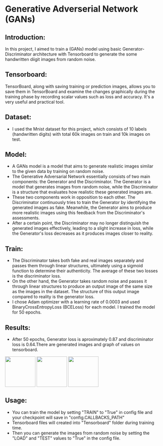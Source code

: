 # Generative Adverserial Network (GANs)

## Introduction:
In this project, I aimed to train a (GANs) model using basic Generator-Discriminator architecture with Tensorboard to generate the some handwritten diigit images from random noise.

## Tensorboard:
TensorBoard, along with saving training or prediction images, allows you to save them in TensorBoard and examine the changes graphically during the training phase by recording scalar values such as loss and accuracy. It's a very useful and practical tool.

## Dataset:
- I used the Mnist dataset for this project, which consists of 10 labels (handwritten digits) with total 60k images on train and 10k images on test.

## Model:
- A GANs model is a model that aims to generate realistic images similar to the given data by training on random noise. 
- The Generative Adversarial Network essentially consists of two main components: the Generator and the Discriminator. The Generator is a model that generates images from random noise, while the Discriminator is a structure that evaluates how realistic these generated images are. 
- These two components work in opposition to each other. The Discriminator continuously tries to train the Generator by identifying the generated images as fake. Meanwhile, the Generator aims to produce more realistic images using this feedback from the Discriminator's assessments.
- After a certain point, the Discriminator may no longer distinguish the generated images effectively, leading to a slight increase in loss, while the Generator's loss decreases as it produces images closer to reality.

## Train:

- The Discriminator takes both fake and real images separately and passes them through linear structures, ultimately using a sigmoid function to determine their authenticity. The average of these two losses is the discriminator loss.
-  On the other hand, the Generator takes random noise and passes it through linear structures to produce an output image of the same size as the images in the dataset. The structure of this output image compared to reality is the generator loss.
- I chose Adam optimizer with a learning rate of 0.0003 and used BinaryCrossEntropyLoss (BCELoss) for each model. I trained the model for 50 epochs.

## Results:
- After 50 epochs, Generator loss is aproximately 0.87 and discriminator loss is 0.64.There are generated images and graph of values on tensorboard.
<img src="https://drive.google.com/file/d/11VqoUo4y7FUX3PrEMVykpQvpHAh4GYkt/view?usp=drive_link" width="100" height="100">
<img src="https://drive.google.com/file/d/1iuRa7wpeOjmC6-jE0V4v-Lo26d627pmH/view?usp=drive_link" width="100" height="100">
<img src="https://drive.google.com/file/d/12S41N3Qmuvl_zD-yC38bbelzaVl77fz3/view?usp=drive_link" width="100" height="100">


## Usage: 
- You can train the model by setting "TRAIN" to "True" in config file and your checkpoint will save in "config.CALLBACKS_PATH"
- Tensorboard files will created into "Tensorboard" folder during training time.
- Then you can generate the images from random noise by setting the "LOAD" and "TEST" values to "True" in the config file.

